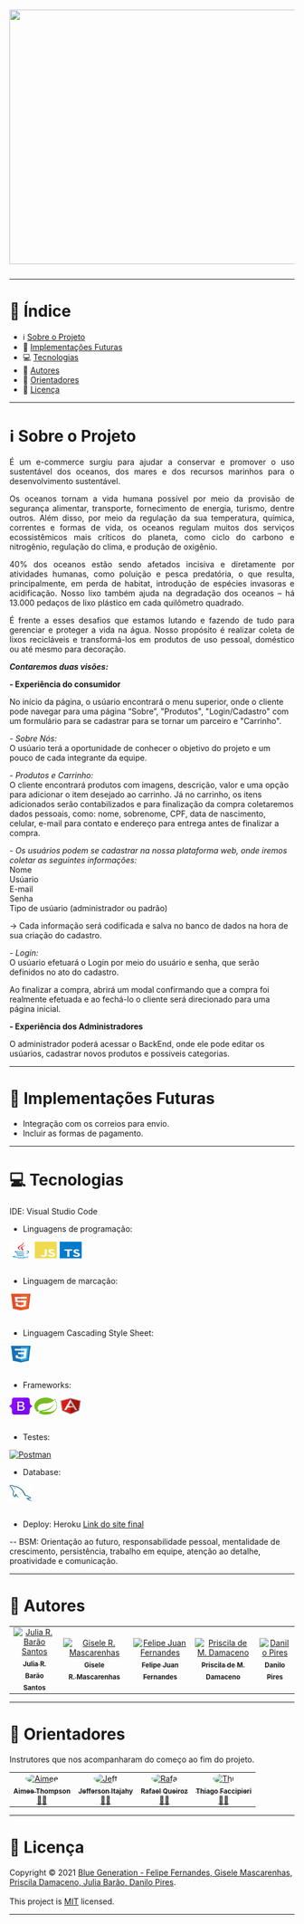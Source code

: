 <h1 align="center">
	<img src="https://media.giphy.com/media/5YHAujrqqb31B81o0W/giphy.gif" height="450" width="1000"/>
</h1>

---

# :pushpin: Índice

- ℹ [Sobre o Projeto](#sobreoprojeto)
- 🚀 [Implementações Futuras](#implementacoesfuturas)
- 💻 [Tecnologias](#Tecnologias)
- 👤 [Autores](#Autores)
- 🤝 [Orientadores](#Orientadores)
- 📜 [Licença](#Licença)

---

# ℹ  Sobre o Projeto
<p align="justify"> 
É um e-commerce surgiu para ajudar a conservar e promover o uso sustentável dos oceanos, dos mares e dos recursos marinhos para o desenvolvimento sustentável.</p>
<p align="justify"> 
Os oceanos tornam a vida humana possível por meio da provisão de segurança alimentar, transporte, fornecimento de energia, turismo, dentre outros. Além disso, por meio da regulação da sua temperatura, química, correntes e formas de vida, os oceanos regulam muitos dos serviços ecossistêmicos mais críticos do planeta, como ciclo do carbono e nitrogênio, regulação do clima, e produção de oxigênio.</p>
<p align="justify"> 
40% dos oceanos estão sendo afetados incisiva e diretamente por atividades humanas, como poluição e pesca predatória, o que resulta, principalmente, em perda de habitat, introdução de espécies invasoras e acidificação. Nosso lixo também ajuda na degradação dos oceanos – há 13.000 pedaços de lixo plástico em cada quilômetro quadrado.</p>
<p align="justify"> 
É frente a esses desafios que estamos lutando e fazendo de tudo para gerenciar e proteger a vida na água. Nosso propósito é realizar coleta de lixos recicláveis e transformá-los em produtos de uso pessoal, doméstico ou até mesmo para decoração.
</p>

***Contaremos duas visões:***

**- Experiência do consumidor**

No início da página, o usúario encontrará o menu superior, onde o cliente pode navegar para uma página “Sobre”, "Produtos", "Login/Cadastro" com um formulário para se cadastrar para se tornar um parceiro e "Carrinho".

*- Sobre Nós:*<br>
O usúario terá a oportunidade de conhecer o objetivo do projeto e um pouco de cada integrante da equipe.

*- Produtos e Carrinho:* <br>
O cliente encontrará produtos com imagens, descrição, valor e uma opção para adicionar o item desejado ao carrinho. Já no carrinho, os itens adicionados serão contabilizados e para finalização da compra coletaremos dados pessoais, como: nome, sobrenome, CPF, data de nascimento, celular, e-mail para contato e endereço para entrega antes de finalizar a compra.


*- Os usuários podem se cadastrar na nossa plataforma web, onde iremos coletar as seguintes informações:*<br>
Nome<br>
Usúario<br>
E-mail<br>
Senha<br>
Tipo de usúario (administrador ou padrão)<br>

-> Cada informação será codificada e salva no banco de dados na hora de sua criação do cadastro.

*- Login:*<br>
O usúario efetuará o Login por meio do usuário e senha, que serão definidos no ato do cadastro.

Ao finalizar a compra, abrirá um modal confirmando que a compra foi realmente efetuada e ao fechá-lo o cliente será direcionado para uma página inicial.

**- Experiência dos Administradores**

O administrador poderá acessar o BackEnd, onde ele pode editar os usúarios, cadastrar novos produtos e possiveis categorias.

---
# 🚀 Implementações Futuras

- Integração com os correios para envio.
- Incluir as formas de pagamento.

---
# 💻 Tecnologias

IDE: Visual Studio Code

- Linguagens de programação:
<div style="display: inline_block">
  <img align="center" alt="Java" height="30" width="40" src="https://raw.githubusercontent.com/devicons/devicon/master/icons/java/java-original.svg">
  <img align="center" alt="Js" height="30" width="40" src="https://raw.githubusercontent.com/devicons/devicon/master/icons/javascript/javascript-plain.svg">
  <img align="center" alt="Ts" height="30" width="40" src="https://raw.githubusercontent.com/devicons/devicon/master/icons/typescript/typescript-plain.svg">
</div><br>

- Linguagem de marcação:
<div style="display: inline_block">
 <img align="center" alt="HTML" height="30" width="40" src="https://raw.githubusercontent.com/devicons/devicon/master/icons/html5/html5-original.svg">
</div><br>

- Linguagem Cascading Style Sheet:
<div style="display: inline_block">
  <img align="center" alt="CSS" height="30" width="40" src="https://raw.githubusercontent.com/devicons/devicon/master/icons/css3/css3-original.svg">
</div><br>

- Frameworks:
<div style="display: inline_block">
  <img align="center" alt="Bootstrap" height="30" width="40" src="https://raw.githubusercontent.com/devicons/devicon/master/icons/bootstrap/bootstrap-original.svg">
  <img align="center" alt="spring" height="30" width="40" src="https://raw.githubusercontent.com/devicons/devicon/master/icons/spring/spring-original.svg">
 <img align="center" alt="angular" height="30" width="40" src="https://raw.githubusercontent.com/devicons/devicon/master/icons/angularjs/angularjs-original.svg">
</div><br>

- Testes:

[![Postman](https://img.shields.io/badge/Postman-FF6C37?style=for-the-badge&logo=Postman&logoColor=ffffff)](#)<br>

- Database:
<div style="display: inline_block">
  <img align="center" alt="MySQL" height="30" width="40" src="https://raw.githubusercontent.com/devicons/devicon/master/icons/mysql/mysql-original.svg">
</div><br>

- Deploy: Heroku [Link do site final](https://bluegeneration.herokuapp.com/)

-- BSM: Orientação ao futuro, responsabilidade pessoal, mentalidade de crescimento, persistência, trabalho em equipe, atenção ao detalhe, proatividade e comunicação.

---

# 👤 Autores

<table>
	<tr>
		<td align="center">
			<a href="https://github.com/juliabarao">
				<img
					width="100px"
					height="auto"
					src="https://avatars.githubusercontent.com/u/80726258?v=4"
					alt="Julia R. Barão Santos"
				/>
				<br />
				<sub>
					<b>Julia R.<br>Barão Santos</b>
				</sub>
			</a>
		</td>
		<td align="center">
			<a href="https://github.com/giselemascarenhas">
				<img
					width="100px"
					height="auto"
					src="https://github.com/giselemascarenhas.png"
					alt="Gisele R. Mascarenhas"
				/>
				<br />
				<sub>
					<b>Gisele<br>R. Mascarenhas</b>
				</sub>
			</a>
		</td>
		<td align="center">
			<a href="https://github.com/FelipeJuanFernandes">
				<img
					width="100px"
					height="auto"
					src="https://avatars.githubusercontent.com/u/79459433?v=4"
					alt="Felipe Juan Fernandes"
				/>
				<br />
				<sub>
					<b>Felipe Juan<br>Fernandes</b>
				</sub>
			</a>
		</td>
		<td align="center">
			<a href="https://github.com/PriscilaDamaceno">
				<img
					width="100px"
					height="auto"
					src="https://avatars.githubusercontent.com/u/88193250?v=4"
					alt="Priscila de M. Damaceno"
				/>
				<br />
				<sub>
					<b>Priscila de M.<br>Damaceno</b>
				</sub>
			</a>
		</td>
		<td align="center">
			<a href="https://github.com/DanPirs">
				<img
					width="100px"
					height="auto"
					src="https://avatars.githubusercontent.com/u/88193410?v=4"
					alt="Danilo Pires"
				/>
				<br />
				<sub>
					<b>Danilo<br>Pires</b>
				</sub>
			</a>
		</td>
	</tr>
</table>

---

# 🤝 Orientadores

Instrutores que nos acompanharam do começo ao fim do projeto.

<table>
  <tr>
    	  <td align="center"><a href="https://www.linkedin.com/in/aimeezita/"><img style="border-radius: 50%;" src="https://media-exp1.licdn.com/dms/image/C4D03AQG-GED78ZIu3g/profile-displayphoto-shrink_400_400/0/1605569367220?e=1639612800&v=beta&t=4zTNK5W92b3ew6mUS-zXBSIMoody05KL69KHczZ-qbw" width="100px;" alt="Aimee"/><br /><sub><b>Aimee Thompson</b></sub></a><br /><a href="" title="Instrutor Generation Brasil">👨‍🚀</a></td> 
	  <td align="center"><a href="https://www.linkedin.com/in/jefferson-itajahy-aab58b120/"><img style="border-radius: 50%;" src="https://avatars.githubusercontent.com/u/76132310?v=4" width="100px;" alt="Jeff"/><br /><sub><b>Jefferson Itajahy </b></sub></a><br /><a href="" title="Instrutor Generation Brasil">👨‍🚀</a></td> 
         <td align="center"><a href="https://www.linkedin.com/in/rafaelproinfo/"><img style="border-radius: 50%;" src="https://media-exp1.licdn.com/dms/image/C4D03AQGTXH-g1mLpkg/profile-displayphoto-shrink_400_400/0/1603344125611?e=1639612800&v=beta&t=qhfqWdNYfqifTcfh9emwCjwVLPVfe_nQYbVpheYj1tc" width="100px;" alt="Rafa"/><br /><sub><b>Rafael Queiroz</b></sub></a><br /><a href="" title="Instrutor Generation Brasil">👨‍🚀</a></td> 
    <td align="center"><a href="https://www.linkedin.com/in/thiago-faccipieri//"><img style="border-radius: 50%;" src="https://media-exp1.licdn.com/dms/image/C4E03AQEQ5fb7NMHH4Q/profile-displayphoto-shrink_400_400/0/1603206003485?e=1639612800&v=beta&t=CocCGpKtqkcIuT7xnxFC76OxKKIH5YpfS0RgvCmizBc" width="100px;" alt="Thi"/><br /><sub><b>Thiago Faccipieri</b></sub></a><br /><a href="https://github.com/limathiagos" title="Instrutor Generation Brasil">👨‍🚀</a></td>	  
</tr>
</table>

---

# 📜 Licença

Copyright :copyright: 2021 [Blue Generation - Felipe Fernandes, Gisele Mascarenhas, Priscila Damaceno, Julia Barão, Danilo Pires](https://github.com/FelipeJuanFernandes/blue-generation).
<br/>
<br/>
This project is [MIT](https://github.com/FelipeJuanFernandes/blue-generation/blob/main/LICENSE) licensed.

---
